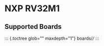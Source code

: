 NXP RV32M1
==========

Supported Boards
----------------

::: {.toctree glob="" maxdepth="1"}
boards/*/*
:::
